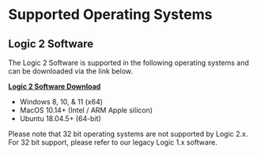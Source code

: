 # Supported Operating Systems

## Logic 2 Software

The Logic 2 Software is supported in the following operating systems and can be downloaded via the link below.

[**Logic 2 Software Download**](https://www.saleae.com/downloads/)

* Windows 8, 10, & 11 (x64)
* MacOS 10.14+ (Intel / ARM Apple silicon)
* Ubuntu 18.04.5+ (64-bit)

Please note that 32 bit operating systems are not supported by Logic 2.x. For 32 bit support, please refer to our legacy Logic 1.x software.
